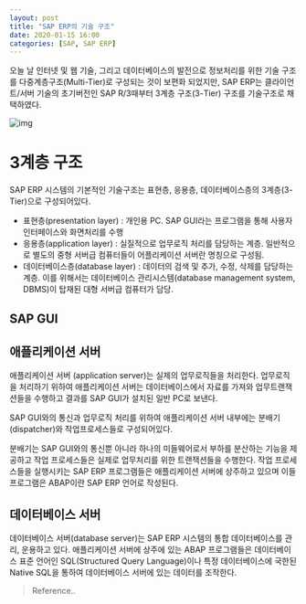 ```yaml
---
layout: post
title: "SAP ERP의 기술 구조"
date: 2020-01-15 16:00
categories: [SAP, SAP ERP]
---
```


오늘 날 인터넷 및 웹 기술, 그리고 데이터베이스의 발전으로 정보처리를 위한 기술 구조를 다중계층구조(Multi-Tier)로 구성되는 것이 보편화 되었지만, SAP ERP는 클라이언트/서버 기술의 초기버전인 SAP R/3때부터 3계층 구조(3-Tier) 구조를 기술구조로 채택하였다.

![img](https://img1.daumcdn.net/thumb/R1280x0/?scode=mtistory2&fname=https%3A%2F%2Fk.kakaocdn.net%2Fdn%2FI9phZ%2FbtqBf2H5iuD%2FMVvEJAqF2m3fLYYk5KjZW0%2Fimg.png)

# 3계층 구조
SAP ERP 시스템의 기본적인 기술구조는 표현층, 응용층, 데이터베이스층의 3계층(3-Tier)으로 구성되어있다.

- 표현층(presentation layer) : 개인용 PC. SAP GUI라는 프로그램을 통해 사용자 인터페이스와 화면처리를 수행
- 응용층(application layer) : 실질적으로 업무로직 처리를 담당하는 계층. 일반적으로 별도의 중형 서버급 컴퓨터들이 어플리케이션 서버란 명칭으로 구성됨.
- 데이터베이스층(database layer) : 데이터의 검색 및 추가, 수정, 삭제를 담당하는 계층. 이를 위해서는 데이터베이스 관리시스템(database management system, DBMS)이 탑재된 대형 서버급 컴퓨터가 담당.


## SAP GUI

## 애플리케이션 서버
애플리케이션 서버 (application server)는 실제의 업무로직들을 처리한다. 업무로직을 처리하기 위하여 애플리케이션 서버는 데이터베이스에서 자료를 가져와 업무트랜잭션들을 수행하고 결과를 SAP GUI가 설치된 일반 PC로 보낸다.

SAP GUI와의 통신과 업무로직 처리를 위하여 애플리케이션 서버 내부에는 분배기(dispatcher)와 작업프로세스들로 구성되어있다.

분배기는 SAP GUI와의 통신뿐 아니라 하나의 미들웨어로서 부하를 분산하는 기능을 제공하고 작업 프로세스들은 실제로 업무처리를 위한 트랜잭션들을 수행한다. 작업 프로세스들을 실행시키는 SAP ERP 프로그램들은 애플리케이션 서버에 상주하고 있으며 이들 프로그램은 ABAP이란 SAP ERP 언어로 작성된다.

## 데이터베이스 서버
데이터베이스 서버(database server)는 SAP ERP 시스템의 통합 데이터베이스를 관리, 운용하고 있다. 애플리케이션 서버에 상주에 있는 ABAP 프로그램들은 데이터베이스 표준 언어인 SQL(Structured Query Language)이나 특정 데이터베이스에 국한된 Native SQL을 통하여 데이터베이스 서버에 있는 데이터를 조작한다. 


> Reference..
